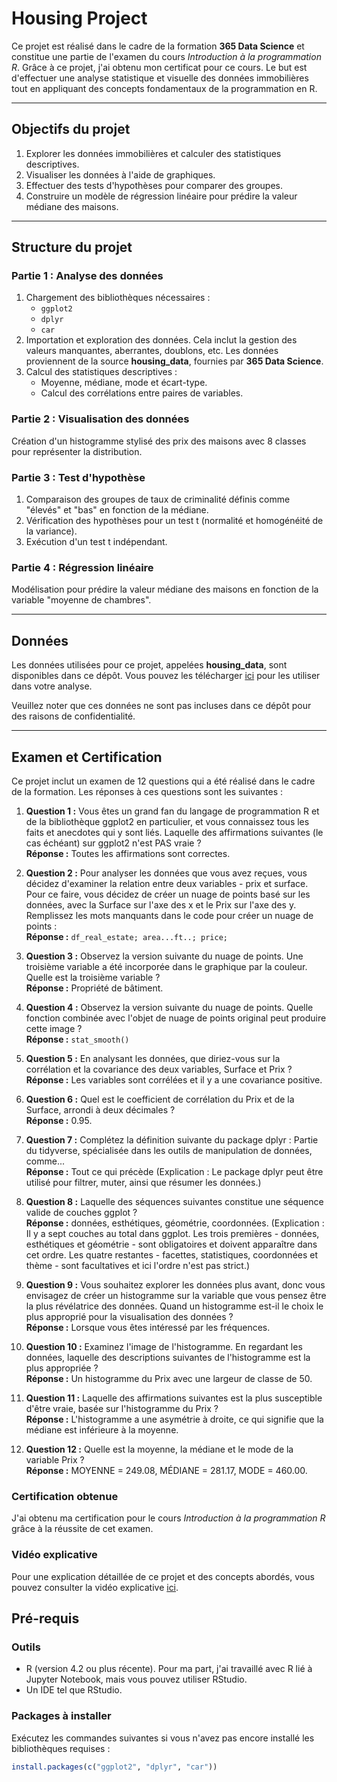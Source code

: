 # **Housing Project**

Ce projet est réalisé dans le cadre de la formation **365 Data Science** et constitue une partie de l'examen du cours *Introduction à la programmation R*. Grâce à ce projet, j'ai obtenu mon certificat pour ce cours. Le but est d'effectuer une analyse statistique et visuelle des données immobilières tout en appliquant des concepts fondamentaux de la programmation en R.

---

## **Objectifs du projet**
1. Explorer les données immobilières et calculer des statistiques descriptives.
2. Visualiser les données à l'aide de graphiques.
3. Effectuer des tests d'hypothèses pour comparer des groupes.
4. Construire un modèle de régression linéaire pour prédire la valeur médiane des maisons.

---

## **Structure du projet**
### **Partie 1 : Analyse des données**
1. Chargement des bibliothèques nécessaires :
   - `ggplot2`
   - `dplyr`
   - `car`
2. Importation et exploration des données. Cela inclut la gestion des valeurs manquantes, aberrantes, doublons, etc. Les données proviennent de la source **housing_data**, fournies par **365 Data Science**.
3. Calcul des statistiques descriptives :
   - Moyenne, médiane, mode et écart-type.
   - Calcul des corrélations entre paires de variables.

### **Partie 2 : Visualisation des données**
Création d'un histogramme stylisé des prix des maisons avec 8 classes pour représenter la distribution.

### **Partie 3 : Test d'hypothèse**
1. Comparaison des groupes de taux de criminalité définis comme "élevés" et "bas" en fonction de la médiane.
2. Vérification des hypothèses pour un test t (normalité et homogénéité de la variance).
3. Exécution d'un test t indépendant.

### **Partie 4 : Régression linéaire**
Modélisation pour prédire la valeur médiane des maisons en fonction de la variable "moyenne de chambres".

---

## **Données**
Les données utilisées pour ce projet, appelées **housing_data**, sont disponibles dans ce dépôt. Vous pouvez les télécharger [ici](housing_data.csv) pour les utiliser dans votre analyse.

Veuillez noter que ces données ne sont pas incluses dans ce dépôt pour des raisons de confidentialité.

---

## **Examen et Certification**

Ce projet inclut un examen de 12 questions qui a été réalisé dans le cadre de la formation. Les réponses à ces questions sont les suivantes :

1. **Question 1 :** Vous êtes un grand fan du langage de programmation R et de la bibliothèque ggplot2 en particulier, et vous connaissez tous les faits et anecdotes qui y sont liés. Laquelle des affirmations suivantes (le cas échéant) sur ggplot2 n'est PAS vraie ?  
   **Réponse :** Toutes les affirmations sont correctes.

2. **Question 2 :** Pour analyser les données que vous avez reçues, vous décidez d'examiner la relation entre deux variables - prix et surface. Pour ce faire, vous décidez de créer un nuage de points basé sur les données, avec la Surface sur l'axe des x et le Prix sur l'axe des y. Remplissez les mots manquants dans le code pour créer un nuage de points :  
   **Réponse :** `df_real_estate; area...ft..; price;`

3. **Question 3 :** Observez la version suivante du nuage de points. Une troisième variable a été incorporée dans le graphique par la couleur. Quelle est la troisième variable ?  
   **Réponse :** Propriété de bâtiment.

4. **Question 4 :** Observez la version suivante du nuage de points. Quelle fonction combinée avec l'objet de nuage de points original peut produire cette image ?  
   **Réponse :** `stat_smooth()`

5. **Question 5 :** En analysant les données, que diriez-vous sur la corrélation et la covariance des deux variables, Surface et Prix ?  
   **Réponse :** Les variables sont corrélées et il y a une covariance positive.

6. **Question 6 :** Quel est le coefficient de corrélation du Prix et de la Surface, arrondi à deux décimales ?  
   **Réponse :** 0.95.

7. **Question 7 :** Complétez la définition suivante du package dplyr : Partie du tidyverse, spécialisée dans les outils de manipulation de données, comme...  
   **Réponse :** Tout ce qui précède (Explication : Le package dplyr peut être utilisé pour filtrer, muter, ainsi que résumer les données.)

8. **Question 8 :** Laquelle des séquences suivantes constitue une séquence valide de couches ggplot ?  
   **Réponse :** données, esthétiques, géométrie, coordonnées. (Explication : Il y a sept couches au total dans ggplot. Les trois premières - données, esthétiques et géométrie - sont obligatoires et doivent apparaître dans cet ordre. Les quatre restantes - facettes, statistiques, coordonnées et thème - sont facultatives et ici l'ordre n'est pas strict.)

9. **Question 9 :** Vous souhaitez explorer les données plus avant, donc vous envisagez de créer un histogramme sur la variable que vous pensez être la plus révélatrice des données. Quand un histogramme est-il le choix le plus approprié pour la visualisation des données ?  
   **Réponse :** Lorsque vous êtes intéressé par les fréquences.

10. **Question 10 :** Examinez l'image de l'histogramme. En regardant les données, laquelle des descriptions suivantes de l'histogramme est la plus appropriée ?  
    **Réponse :** Un histogramme du Prix avec une largeur de classe de 50.

11. **Question 11 :** Laquelle des affirmations suivantes est la plus susceptible d'être vraie, basée sur l'histogramme du Prix ?  
    **Réponse :** L'histogramme a une asymétrie à droite, ce qui signifie que la médiane est inférieure à la moyenne.

12. **Question 12 :** Quelle est la moyenne, la médiane et le mode de la variable Prix ?  
    **Réponse :** MOYENNE = 249.08, MÉDIANE = 281.17, MODE = 460.00.

### Certification obtenue
J'ai obtenu ma certification pour le cours *Introduction à la programmation R* grâce à la réussite de cet examen.

### Vidéo explicative
Pour une explication détaillée de ce projet et des concepts abordés, vous pouvez consulter la vidéo explicative [ici](https://github.com/chartleyl/Project_housing_data/raw/master/My_housingProject_video.mp4).

## **Pré-requis**
### **Outils**
- R (version 4.2 ou plus récente). Pour ma part, j'ai travaillé avec R lié à Jupyter Notebook, mais vous pouvez utiliser RStudio.
- Un IDE tel que RStudio.

### **Packages à installer**
Exécutez les commandes suivantes si vous n'avez pas encore installé les bibliothèques requises :
```R
install.packages(c("ggplot2", "dplyr", "car"))